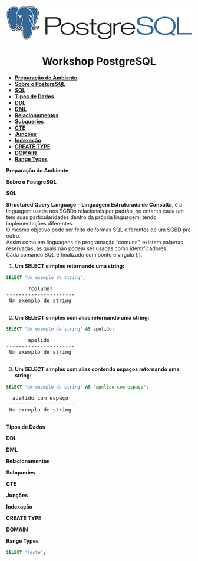 <p align="center">
<img src="img/pg.png" />
<h1 align="center">Workshop PostgreSQL</h1>
</p>




 * [**Preparação do Ambiente**](#preparacao)
 * [**Sobre o PostgreSQL**](#pg)
 * [**SQL**](#sql)
 * [**Tipos de Dados**](#types)
 * [**DDL**](#ddl)
 * [**DML**](#dml)
 * [**Relacionamentos**](#relacionamentos)
 * [**Subqueries**](#subqueries)
 * [**CTE**](#cte)
 * [**Junções**](#juncoes)
 * [**Indexação**](#index)
 * [**CREATE TYPE**](#c_type)
 * [**DOMAIN**](#domain)
 * [**Range Types**](#range)

 

**Preparação do Ambiente**<a id="preparacao"></a><p /> 
**Sobre o PostgreSQL**<a id="pg"></a><p />
**SQL**<a id="sql"></a><p />
**Structured Query Language** – **Linguagem Estruturada de Consulta**, é a linguagem usada nos SGBDs relacionais por padrão, no entanto cada um tem suas particularidades dentro da própria linguagem, tendo implementações diferentes.
<br />O mesmo objetivo pode ser feito de formas SQL diferentes de um SGBD pra outro.
<br />Assim como em linguagens de programação “comuns”, existem palavras reservadas, as quais não podem ser usadas como identificadores.
<br />Cada comando SQL é finalizado com ponto e vírgula (;).<p />




1)  **Um SELECT simples retornando uma string:**
```sql
SELECT 'Um exemplo de string';
```
<pre>
       ?column?       
----------------------
 Um exemplo de string
 </pre>


2)  **Um SELECT simples com alias retornando uma string:**
```sql
SELECT 'Um exemplo de string' AS apelido;
```
<pre>
       apelido        
----------------------
 Um exemplo de string
 </pre>
 
 
 3)  **Um SELECT simples com alias contendo espaços retornando uma string:**
```sql
SELECT 'Um exemplo de string' AS "apelido com espaço";
```
<pre>
  apelido com espaço  
----------------------
 Um exemplo de string
 </pre>



**Tipos de Dados**<a id="types"></a><p />
**DDL**<a id="ddl"></a><p />
**DML**<a id="dml"></a><p />
**Relacionamentos**<a id="relacionamentos"></a><p />
 **Subqueries**<a id="subqueries"></a><p />
**CTE**<a id="cte"></a><p />
**Junções**<a id="juncoes"></a><p />
**Indexação**<a id="index"></a><p />
**CREATE TYPE**<a id="c_type"></a><p />
**DOMAIN**<a id="domain"></a><p />
**Range Types**<a id="range"></a><p />


```sql
SELECT 'teste';
```

